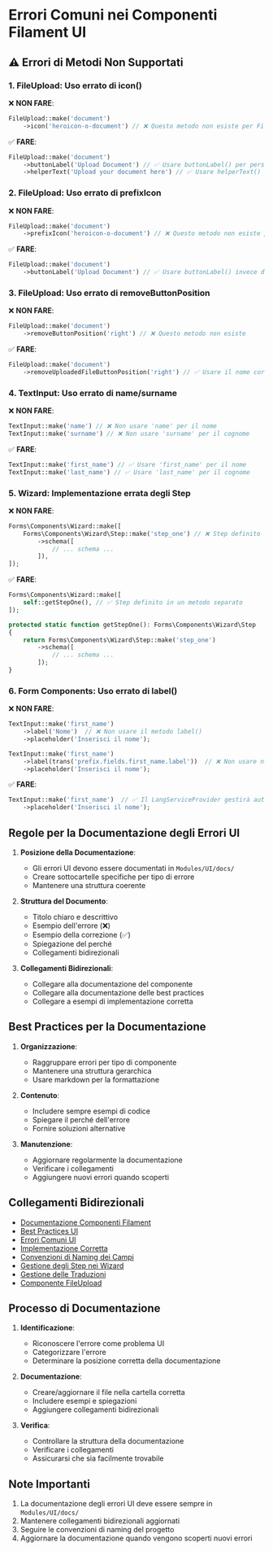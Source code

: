 # Errori Comuni nei Componenti Filament UI

## ⚠️ Errori di Metodi Non Supportati

### 1. FileUpload: Uso errato di icon()
❌ **NON FARE**:
```php
FileUpload::make('document')
    ->icon('heroicon-o-document') // ❌ Questo metodo non esiste per FileUpload
```

✅ **FARE**:
```php
FileUpload::make('document')
    ->buttonLabel('Upload Document') // ✅ Usare buttonLabel() per personalizzare il testo
    ->helperText('Upload your document here') // ✅ Usare helperText() per aggiungere descrizioni
```

### 2. FileUpload: Uso errato di prefixIcon
❌ **NON FARE**:
```php
FileUpload::make('document')
    ->prefixIcon('heroicon-o-document') // ❌ Questo metodo non esiste per FileUpload
```

✅ **FARE**:
```php
FileUpload::make('document')
    ->buttonLabel('Upload Document') // ✅ Usare buttonLabel() invece di prefixIcon()
```

### 3. FileUpload: Uso errato di removeButtonPosition
❌ **NON FARE**:
```php
FileUpload::make('document')
    ->removeButtonPosition('right') // ❌ Questo metodo non esiste
```

✅ **FARE**:
```php
FileUpload::make('document')
    ->removeUploadedFileButtonPosition('right') // ✅ Usare il nome corretto del metodo
```

### 4. TextInput: Uso errato di name/surname
❌ **NON FARE**:
```php
TextInput::make('name') // ❌ Non usare 'name' per il nome
TextInput::make('surname') // ❌ Non usare 'surname' per il cognome
```

✅ **FARE**:
```php
TextInput::make('first_name') // ✅ Usare 'first_name' per il nome
TextInput::make('last_name') // ✅ Usare 'last_name' per il cognome
```

### 5. Wizard: Implementazione errata degli Step
❌ **NON FARE**:
```php
Forms\Components\Wizard::make([
    Forms\Components\Wizard\Step::make('step_one') // ❌ Step definito inline
        ->schema([
            // ... schema ...
        ]),
]);
```

✅ **FARE**:
```php
Forms\Components\Wizard::make([
    self::getStepOne(), // ✅ Step definito in un metodo separato
]);

protected static function getStepOne(): Forms\Components\Wizard\Step
{
    return Forms\Components\Wizard\Step::make('step_one')
        ->schema([
            // ... schema ...
        ]);
}
```

### 6. Form Components: Uso errato di label()
❌ **NON FARE**:
```php
TextInput::make('first_name')
    ->label('Nome')  // ❌ Non usare il metodo label()
    ->placeholder('Inserisci il nome');

TextInput::make('first_name')
    ->label(trans('prefix.fields.first_name.label'))  // ❌ Non usare neanche trans()
    ->placeholder('Inserisci il nome');
```

✅ **FARE**:
```php
TextInput::make('first_name')  // ✅ Il LangServiceProvider gestirà automaticamente la label
    ->placeholder('Inserisci il nome');
```

## Regole per la Documentazione degli Errori UI

1. **Posizione della Documentazione**:
   - Gli errori UI devono essere documentati in `Modules/UI/docs/`
   - Creare sottocartelle specifiche per tipo di errore
   - Mantenere una struttura coerente

2. **Struttura del Documento**:
   - Titolo chiaro e descrittivo
   - Esempio dell'errore (❌)
   - Esempio della correzione (✅)
   - Spiegazione del perché
   - Collegamenti bidirezionali

3. **Collegamenti Bidirezionali**:
   - Collegare alla documentazione del componente
   - Collegare alla documentazione delle best practices
   - Collegare a esempi di implementazione corretta

## Best Practices per la Documentazione

1. **Organizzazione**:
   - Raggruppare errori per tipo di componente
   - Mantenere una struttura gerarchica
   - Usare markdown per la formattazione

2. **Contenuto**:
   - Includere sempre esempi di codice
   - Spiegare il perché dell'errore
   - Fornire soluzioni alternative

3. **Manutenzione**:
   - Aggiornare regolarmente la documentazione
   - Verificare i collegamenti
   - Aggiungere nuovi errori quando scoperti

## Collegamenti Bidirezionali

- [Documentazione Componenti Filament](../../../docs/filament/components.md)
- [Best Practices UI](../../best-practices.md)
- [Errori Comuni UI](../../common-errors.md)
- [Implementazione Corretta](../../examples/correct-implementation.md)
- [Convenzioni di Naming dei Campi](./convenzioni-naming-campi.md)
- [Gestione degli Step nei Wizard](./clean-code/wizard-steps.md)
- [Gestione delle Traduzioni](./translations/lang-service-provider.md)
- [Componente FileUpload](./filament-components/file-upload.md)

## Processo di Documentazione

1. **Identificazione**:
   - Riconoscere l'errore come problema UI
   - Categorizzare l'errore
   - Determinare la posizione corretta della documentazione

2. **Documentazione**:
   - Creare/aggiornare il file nella cartella corretta
   - Includere esempi e spiegazioni
   - Aggiungere collegamenti bidirezionali

3. **Verifica**:
   - Controllare la struttura della documentazione
   - Verificare i collegamenti
   - Assicurarsi che sia facilmente trovabile

## Note Importanti

1. La documentazione degli errori UI deve essere sempre in `Modules/UI/docs/`
2. Mantenere collegamenti bidirezionali aggiornati
3. Seguire le convenzioni di naming del progetto
4. Aggiornare la documentazione quando vengono scoperti nuovi errori 